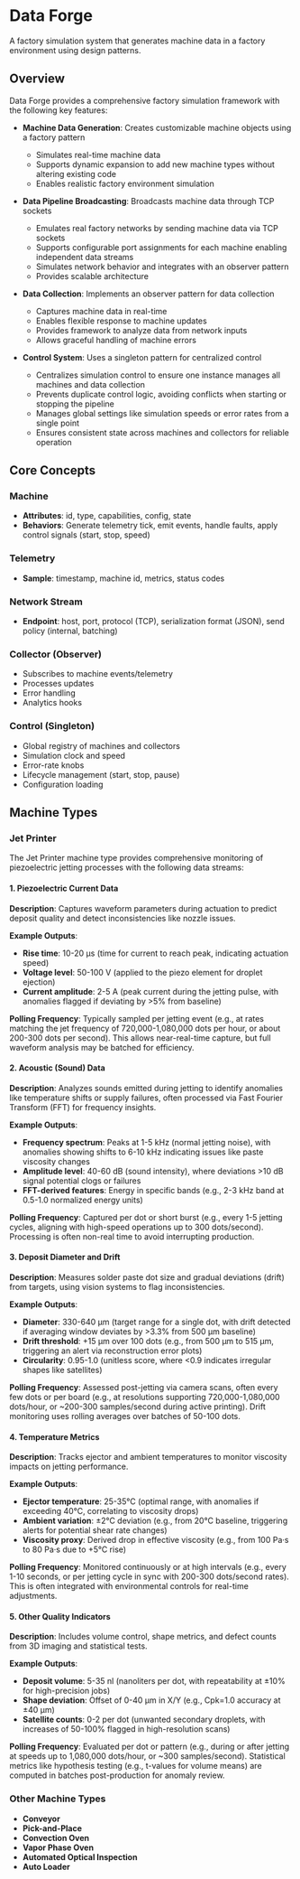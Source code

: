 # Data Forge

A factory simulation system that generates machine data in a factory environment using design patterns.

## Overview

Data Forge provides a comprehensive factory simulation framework with the following key features:

- **Machine Data Generation**: Creates customizable machine objects using a factory pattern
  - Simulates real-time machine data
  - Supports dynamic expansion to add new machine types without altering existing code
  - Enables realistic factory environment simulation

- **Data Pipeline Broadcasting**: Broadcasts machine data through TCP sockets
  - Emulates real factory networks by sending machine data via TCP sockets
  - Supports configurable port assignments for each machine enabling independent data streams
  - Simulates network behavior and integrates with an observer pattern
  - Provides scalable architecture

- **Data Collection**: Implements an observer pattern for data collection
  - Captures machine data in real-time
  - Enables flexible response to machine updates
  - Provides framework to analyze data from network inputs
  - Allows graceful handling of machine errors

- **Control System**: Uses a singleton pattern for centralized control
  - Centralizes simulation control to ensure one instance manages all machines and data collection
  - Prevents duplicate control logic, avoiding conflicts when starting or stopping the pipeline
  - Manages global settings like simulation speeds or error rates from a single point
  - Ensures consistent state across machines and collectors for reliable operation

## Core Concepts

### Machine
- **Attributes**: id, type, capabilities, config, state
- **Behaviors**: Generate telemetry tick, emit events, handle faults, apply control signals (start, stop, speed)

### Telemetry
- **Sample**: timestamp, machine id, metrics, status codes

### Network Stream
- **Endpoint**: host, port, protocol (TCP), serialization format (JSON), send policy (internal, batching)

### Collector (Observer)
- Subscribes to machine events/telemetry
- Processes updates
- Error handling
- Analytics hooks

### Control (Singleton)
- Global registry of machines and collectors
- Simulation clock and speed
- Error-rate knobs
- Lifecycle management (start, stop, pause)
- Configuration loading

## Machine Types

### Jet Printer

The Jet Printer machine type provides comprehensive monitoring of piezoelectric jetting processes with the following data streams:

#### 1. Piezoelectric Current Data
**Description**: Captures waveform parameters during actuation to predict deposit quality and detect inconsistencies like nozzle issues.

**Example Outputs**:
- **Rise time**: 10-20 µs (time for current to reach peak, indicating actuation speed)
- **Voltage level**: 50-100 V (applied to the piezo element for droplet ejection)
- **Current amplitude**: 2-5 A (peak current during the jetting pulse, with anomalies flagged if deviating by >5% from baseline)

**Polling Frequency**: Typically sampled per jetting event (e.g., at rates matching the jet frequency of 720,000-1,080,000 dots per hour, or about 200-300 dots per second). This allows near-real-time capture, but full waveform analysis may be batched for efficiency.

#### 2. Acoustic (Sound) Data
**Description**: Analyzes sounds emitted during jetting to identify anomalies like temperature shifts or supply failures, often processed via Fast Fourier Transform (FFT) for frequency insights.

**Example Outputs**:
- **Frequency spectrum**: Peaks at 1-5 kHz (normal jetting noise), with anomalies showing shifts to 6-10 kHz indicating issues like paste viscosity changes
- **Amplitude level**: 40-60 dB (sound intensity), where deviations >10 dB signal potential clogs or failures
- **FFT-derived features**: Energy in specific bands (e.g., 2-3 kHz band at 0.5-1.0 normalized energy units)

**Polling Frequency**: Captured per dot or short burst (e.g., every 1-5 jetting cycles, aligning with high-speed operations up to 300 dots/second). Processing is often non-real time to avoid interrupting production.

#### 3. Deposit Diameter and Drift
**Description**: Measures solder paste dot size and gradual deviations (drift) from targets, using vision systems to flag inconsistencies.

**Example Outputs**:
- **Diameter**: 330-640 µm (target range for a single dot, with drift detected if averaging window deviates by >3.3% from 500 µm baseline)
- **Drift threshold**: +15 µm over 100 dots (e.g., from 500 µm to 515 µm, triggering an alert via reconstruction error plots)
- **Circularity**: 0.95-1.0 (unitless score, where <0.9 indicates irregular shapes like satellites)

**Polling Frequency**: Assessed post-jetting via camera scans, often every few dots or per board (e.g., at resolutions supporting 720,000-1,080,000 dots/hour, or ~200-300 samples/second during active printing). Drift monitoring uses rolling averages over batches of 50-100 dots.

#### 4. Temperature Metrics
**Description**: Tracks ejector and ambient temperatures to monitor viscosity impacts on jetting performance.

**Example Outputs**:
- **Ejector temperature**: 25-35°C (optimal range, with anomalies if exceeding 40°C, correlating to viscosity drops)
- **Ambient variation**: ±2°C deviation (e.g., from 20°C baseline, triggering alerts for potential shear rate changes)
- **Viscosity proxy**: Derived drop in effective viscosity (e.g., from 100 Pa·s to 80 Pa·s due to +5°C rise)

**Polling Frequency**: Monitored continuously or at high intervals (e.g., every 1-10 seconds, or per jetting cycle in sync with 200-300 dots/second rates). This is often integrated with environmental controls for real-time adjustments.

#### 5. Other Quality Indicators
**Description**: Includes volume control, shape metrics, and defect counts from 3D imaging and statistical tests.

**Example Outputs**:
- **Deposit volume**: 5-35 nl (nanoliters per dot, with repeatability at ±10% for high-precision jobs)
- **Shape deviation**: Offset of 0-40 µm in X/Y (e.g., Cpk=1.0 accuracy at ±40 µm)
- **Satellite counts**: 0-2 per dot (unwanted secondary droplets, with increases of 50-100% flagged in high-resolution scans)

**Polling Frequency**: Evaluated per dot or pattern (e.g., during or after jetting at speeds up to 1,080,000 dots/hour, or ~300 samples/second). Statistical metrics like hypothesis testing (e.g., t-values for volume means) are computed in batches post-production for anomaly review.

### Other Machine Types
- **Conveyor**
- **Pick-and-Place**
- **Convection Oven**
- **Vapor Phase Oven**
- **Automated Optical Inspection**
- **Auto Loader**